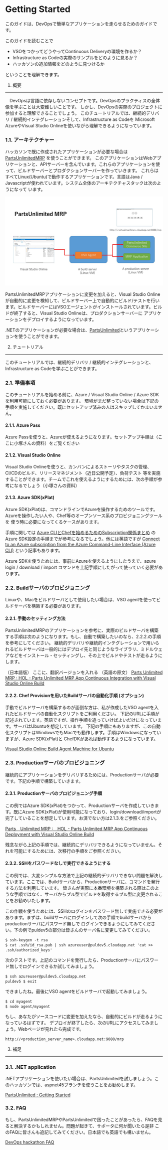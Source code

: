 Getting Started
===========

このガイドは、DevOpsで簡単なアプリケーションを走らせるためのガイドです。

このガイドを読むことで

* VSOをつかってどうやってContinuous Deliveryの環境を作るか？
* Infrastructure as Codeの実際のサンプルをどのように見るか？
* ハッカソンの追加情報をどのように見つけるか

ということを理解できます。

1. 概要
-----------
　DevOpsは言語に依存しないコンセプトです。DevOpsのプラクティスの全体像を学ぶことは大変難しいことです。
しかし、DevOpsの実際のプロジェクトに参加すると理解できることでしょう。
このチュートリアルでは、継続的デリバリ / 継続的インテグレーションそして、Infrastructure as Codeを
Microsoft AzureやVisual Studio Onlineを使いながら理解できるようになっています。


### 1.1. アーキテクチャー

ハッカソンで既に作成されたアプリケーションが必要な場合は [PartsUnlimitedMRP](https://github.com/Microsoft/PartsUnlimitedMRP) を使うことができます。
このアプリケーションはWebアプリケーションと、APIサーバーを含んでいます。これらのアプリケーションを使って、ビルドサーバーとプロダクションサーバーを作っていきます。
これらはすべてLinux(Ubuntu)で動作するアプリケーションです。言語はJava / Javascriptが使われています。システム全体のアーキテクチャスタックは次のようになって
います。

![PartsUnlimitedMRP architecture](<media/PartsUnlimitedMRP-Overview.jpg>)

PartsUnlimitedMRPアプリケーションに変更を加えると、Visual Studio Onlineが自動的に変更を検知して、ビルドサーバー上で自動的にビルド/テストを行います。ビルドサーバーにはVSOエージェントがインストールされています。ビルドが終了すると、Visual Studio Onlineは、プロダクションサーバーに
アプリケーションをデプロイするようになっています。

.NETのアプリケーションが必要な場合は、[PartsUnlimited](https://github.com/Microsoft/PartsUnlimited/blob/master/docs/GettingStarted.md)というアプリケーションを使うことができます。


2. チュートリアル
-----------

このチュートリアルでは、継続的デリバリ / 継続的インテグレーションと、Infrastructure as Codeを学ぶことができます。

### 2.1. 準備事項

このチュートリアルを始める前に、Azure / Visual Studio Online / Azure SDKを利用可能にしておく必要があります。
環境がまだ整っていない場合は下記の手順を実施してください。既にセットアップ済みの人はスキップしてかまいません。

#### 2.1.1. Azure Pass

Azure Passを使うと、Azureが使えるようになります。セットアップ手順は（ここに小塚さんの資料）をご覧ください

#### 2.1.2. Visual Studio Online

Visual Studio Onlineを使うと、カンバンによるストーリやタスクの管理、CI/CDのビルド、リリースマネジメント（近日公開予定）、負荷テスト
等を実施することができます。チームでこれを使えるようにするためには、次の手順が参考になるでしょう（小塚さんの資料）


#### 2.1.3. Azure SDK(xPlat)

Azure SDK(xPlat)は、コマンドラインでAzureを操作するためのツールです。Azureを操作したい人や、Chef等のオープンソース系のプロビジョニングツールを
使う時に必要になってくるケースがあります。

手順に関しては [Azure CLIとChefを始めるためのSubscription関係まとめ](http://qiita.com/TsuyoshiUshio@github/items/27bc5e9d7e93214c01f0) のAzure SDK設定の手順までが参考になるでしょう。他には英語ですが [Connect to an Azure subscription from the Azure Command-Line Interface (Azure CLI)](https://azure.microsoft.com/en-us/documentation/articles/xplat-cli-connect/) という記事もあります。

Azure SDKを使うためには、事前にAzureを使えるようにしたうえで、azure login / download / import コマンドを上記手順にしたがって使っていく必要があります。

### 2.2. Buildサーバのプロビジョニング

Linuxや、Macをビルドサーバとして使用したい場合は、VSO agentを使ってビルドサーバを構築する必要があります。

#### 2.2.1. 手動のセッティング方法

PartsUnlimitedMRPのアプリケーションを参考に、実際のビルドサーバを構築する手順は次のようになります。もし、自動で構築したいのなら、2.2.2.の手順を参考にしてください。
継続的デリバリや継続的インテグレーションで用いられるビルドサーバは一般的にはデプロイ先と同じようなライブラリ、ミドルウェアなどをインストール・セッティングし、その上でビルドやテストが走るようにします。

（日本語版）
ここに、翻訳バージョンを入れる
（英語の原文）
[Parts Unlimited MRP : HOL - Parts Unlimited MRP App Continuous Integration with Visual Studio Online Build](https://github.com/Microsoft/PartsUnlimitedMRP/blob/master/docs/HOL_Continuous-Integration-with-Visual-Studio-Online-Build/HOL_Continuous-Integration-with-Visual-Studio-Online-Build.md)

#### 2.2.2. Chef Provisionを用いたBuildサーバの自動化手順 (オプション)

手動でビルドサーバを構築するのが面倒な方は、私が作成したVSO agentを入れたビルドサーバの自動化スクリプトをご利用ください。
下記のURLに手順が記述されています。英語ですが、操作手順を追っていけばよいだけになっています。サーバはUbuntuを想定しています。
下記の手順にもありますが、この自動化スクリプトはWindowsでもMacでも動作します。手順はWindowsになっていますが、Azure SDK(xPlat)と
ChefDKがあれば動作するようになっています。

[Visual Studio Online Build Agent Machine for Ubuntu](https://github.com/TsuyoshiUshio/vsoagentserver)

### 2.3. Productionサーバのプロビジョニング

継続的にアプリケーションをデリバリするためには、Productionサーバが必要です。下記の手順で構築していきます。

#### 2.3.1. Productionサーバのプロビジョニング手順

この例ではAzure SDK(xPlat)をつかって、Productionサーバを作成していきます。既にAzure SDK(xPlat)が使用可能になっており、login/download/importが
完了していることを想定しています。お済でない方は2.1.3.をご参照ください。

[Parts　Unlimited MRP :　HOL - Parts Unlimited MRP App Continuous Deployment with Visual Studio Online Build ](https://github.com/Microsoft/PartsUnlimitedMRP/blob/master/docs/HOL_Continuous-Deployment-with-Visual-Studio-Online-Build/HOL_Continuous-Deployment-with-Visual-Studio-Online-Build.md)

残念ながら上記の手順では、継続的にデリバリできるようになっていません。それを可能にするためには、次移行の手順をご参照ください。

#### 2.3.2. SSHをパスワードなしで実行できるようにする

この例では、大変シンプルな方法で上記の継続的デリバリできない問題を解決しています。ここでは、Buildサーバから、Productionサーバに、コマンドを発行する方法を利用しています。
皆さんが実際に本番環境を構築される際はこのような手順ではなく、サーバからプル型でビルドを取得するプル型に変更されることをお勧めいたします。

この作戦を使うためには、SSHのログインをパスワード無しで実施できる必要があります。まずは、buildサーバにログインして次の手順でbuildサーバからproductionサーバにパスワード無しで
ログインできるようにしてみてください。下の例でpuldev5の部分は皆さんのサーバ名に変更してみてください。

```
$ ssh-keygen -t rsa
$ cat .ssh/id_rsa.pub | ssh azureuser@puldev5.cloudapp.net 'cat >> .ssh/authorized_keys'
```

次のテストです。上記のコマンドを発行したら、Productionサーバにパスワード無しでログインできるか試してみましょう。
```
$ ssh azureuser@puldev5.cloudapp.net
puldev5 $ exit
```
できましたね。最後にVSO agentをビルドサーバで起動してみましょう。

```
$ cd myagent
$ node agent/myagent
```

もし、あなたがソースコードに変更を加えたなら、自動的にビルドが走るようになっているはずです。
デプロイが終了したら、次のURLにアクセスしてみましょう。Webページが見れたら完成です。

```
http://<production_server_name>.cloudapp.net:9080/mrp
```


3. 補足
-------------------------

### 3.1. .NET application

.NETアプリケーションを使いたい場合は、PartsUnlimitedを試しましょう。このハッカソンでは、aspnet45ブランチを使うことをお勧めします。

[PartsUnlimited : Getting Started](https://github.com/Microsoft/PartsUnlimited/blob/master/docs/GettingStarted.md)

### 3.2. FAQ

もし、PartsUnlimitedMRPやPartsUnlimitedで困ったことがあったら、FAQを見ると解決するかもしれません。問題が起きて、サポータに何か聞いたら是非
このFAQに皆さんも追記してみてください。日本語でも英語でも構いません。

[DevOps hackathon FAQ](https://github.com/TsuyoshiUshio/DevOpsHackathon/wiki/FAQ)

